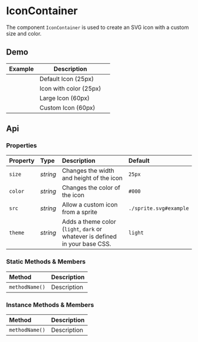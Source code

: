 # IconContainer
The component `IconContainer` is used to create an SVG icon with a custom size and color.

## Demo

<table class="example">
  <thead>
    <tr>
      <th>Example</th>
      <th>Description</th>
      <th></th>
    </tr>
  </thead>
  <tbody>
    <tr>
      <td><icon-container></icon-container></td>
      <td>Default Icon (25px)</td>
      <td>
        <icon-container src="./sprite.svg#code"></icon-container>
      </td>
    </tr>
    <tr>
      <td><icon-container color="#f06653"></icon-container></td>
      <td>Icon with color (25px)</td>
      <td>
        <icon-container src="./sprite.svg#code"></icon-container>
      </td>
    </tr>
    <tr>
      <td><icon-container size="60px"></icon-container></td>
      <td>Large Icon (60px)</td>
      <td>
        <icon-container src="./sprite.svg#code"></icon-container>
      </td>
    </tr>
    <tr>
      <td>
        <icon-container size="60px" src="./sprite.svg#custom">
        </icon-container>
      </td>
      <td>Custom Icon (60px)</td>
      <td>
        <icon-container src="./sprite.svg#code"></icon-container>
      </td>
    </tr>
  </tbody>
</table>

## Api

### Properties

| Property | Type | Description | Default |
| :--- | :--- | :--- | :--- |
| `size` | *string* | Changes the width and height of the icon | `25px` |
| `color` | *string* | Changes the color of the icon | `#000` |
| `src` | *string* | Allow a custom icon from a sprite | `./sprite.svg#example` |
| `theme` | *string* | Adds a theme color (`light`, `dark` or whatever is defined in your base CSS. | `light` |

### Static Methods & Members

| Method | Description |
| :--- | :--- |
| `methodName()` | Description |

### Instance Methods & Members

| Method | Description |
| :--- | :--- |
| `methodName()` | Description |
